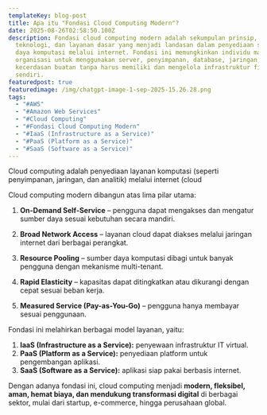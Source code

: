 ```yaml
---
templateKey: blog-post
title: Apa itu "Fondasi Cloud Computing Modern"?
date: 2025-08-26T02:58:50.100Z
description: Fondasi cloud computing modern adalah sekumpulan prinsip,
  teknologi, dan layanan dasar yang menjadi landasan dalam penyediaan sumber
  daya komputasi melalui internet. Fondasi ini memungkinkan individu maupun
  organisasi untuk menggunakan server, penyimpanan, database, jaringan, hingga
  kecerdasan buatan tanpa harus memiliki dan mengelola infrastruktur fisik
  sendiri.
featuredpost: true
featuredimage: /img/chatgpt-image-1-sep-2025-15.26.28.png
tags:
  - "#AWS"
  - "#Amazon Web Services"
  - "#Cloud Computing"
  - "#Fondasi Cloud Computing Modern"
  - "#IaaS (Infrastructure as a Service)"
  - "#PaaS (Platform as a Service)"
  - "#SaaS (Software as a Service)"
---
```

Cloud computing adalah penyediaan layanan komputasi (seperti penyimpanan, jaringan, dan analitik) melalui internet (cloud



Cloud computing modern dibangun atas lima pilar utama:



1. **On-Demand Self-Service** – pengguna dapat mengakses dan mengatur sumber daya sesuai kebutuhan secara mandiri.



2. **Broad Network Access** – layanan cloud dapat diakses melalui jaringan internet dari berbagai perangkat.



3. **Resource Pooling** – sumber daya komputasi dibagi untuk banyak pengguna dengan mekanisme multi-tenant.



4. **Rapid Elasticity** – kapasitas dapat ditingkatkan atau dikurangi dengan cepat sesuai beban kerja.



5. **Measured Service (Pay-as-You-Go)** – pengguna hanya membayar sesuai penggunaan.



Fondasi ini melahirkan berbagai model layanan, yaitu:



1. **IaaS (Infrastructure as a Service):** penyewaan infrastruktur IT virtual.
2. **PaaS (Platform as a Service):** penyediaan platform untuk pengembangan aplikasi.
3. **SaaS (Software as a Service):** aplikasi siap pakai berbasis internet.

Dengan adanya fondasi ini, cloud computing menjadi **modern, fleksibel, aman, hemat biaya, dan mendukung transformasi digital** di berbagai sektor, mulai dari startup, e-commerce, hingga perusahaan global.